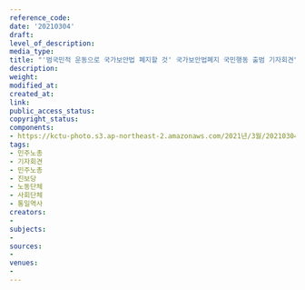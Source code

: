 ```yaml
---
reference_code: 
date: '20210304'
draft: 
level_of_description: 
media_type: 
title: "'범국민적 운동으로 국가보안법 폐지할 것' 국가보안법폐지 국민행동 출범 기자회견"
description: 
weight: 
modified_at: 
created_at: 
link: 
public_access_status: 
copyright_status: 
components:
- https://kctu-photo.s3.ap-northeast-2.amazonaws.com/2021년/3월/20210304-'범국민적+운동으로+국가보안법+폐지할+것'+국가보안법폐지+국민행동+출범+기자회견_민주노총_기자회견_민주노총_진보당_노동단체_사회단체_통일역사/_1DX2603.jpg
tags:
- 민주노총
- 기자회견
- 민주노총
- 진보당
- 노동단체
- 사회단체
- 통일역사
creators:
- 
subjects:
- 
sources:
- 
venues:
- 
---
```

